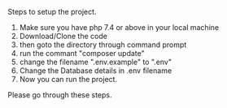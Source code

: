 Steps to setup the project.
 
1) Make sure you have php 7.4 or above in your local machine
2) Download/Clone the code 
3) then goto the directory through command prompt
4) run the commant "composer update"
5) change the filename ".env.example" to ".env"
6) Change the Database details in .env filename
7) Now you can run the project.

 Please go through these steps.
